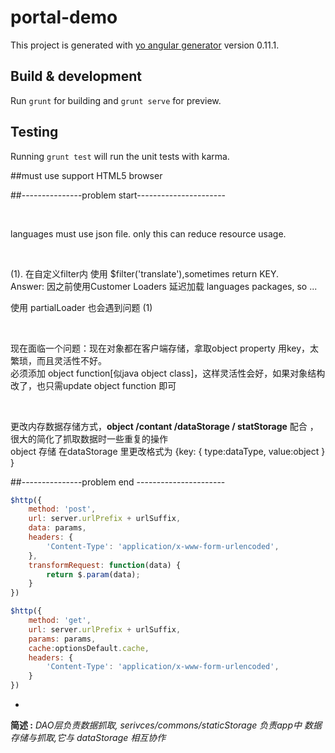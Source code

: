 # portal-demo

This project is generated with [yo angular generator](https://github.com/yeoman/generator-angular)
version 0.11.1.

## Build & development

Run `grunt` for building and `grunt serve` for preview.

## Testing

Running `grunt test` will run the unit tests with karma.

##must use support HTML5 browser

<p>##---------------problem start----------------------</p>
<br/>
<p>languages must use json file. only this can reduce resource usage.</p>
<br/>
<p>(1). 在自定义filter内 使用 $filter('translate'),sometimes return KEY.<br/>
	Answer: 因之前使用Customer Loaders 延迟加载 languages packages, so ...</p>
<p>使用 partialLoader 也会遇到问题 (1)</p>
<br/>
<p>现在面临一个问题：现在对象都在客户端存储，拿取object property 用key，太繁琐，而且灵活性不好。<br/>必须添加 object function[似java object class]，这样灵活性会好，如果对象结构改了，也只需update object function 即可</p>

<br/>
<p>更改内存数据存储方式，<b>object /contant /dataStorage / statStorage</b> 配合 ，很大的简化了抓取数据时一些重复的操作<br/>
object 存储 在dataStorage 里更改格式为 
{key:
  {
  type:dataType,
  value:object
  }
}</p>
<p>##---------------problem end ----------------------</p>

```javascript
$http({
	method: 'post',
	url: server.urlPrefix + urlSuffix,
	data: params,
	headers: {
		'Content-Type': 'application/x-www-form-urlencoded',
	},
	transformRequest: function(data) {
		return $.param(data);
	}
})

$http({
	method: 'get',
	url: server.urlPrefix + urlSuffix,
	params: params,
	cache:optionsDefault.cache,
	headers: {
		'Content-Type': 'application/x-www-form-urlencoded',
	}
})
```

-
**简述 :** *DAO层负责数据抓取,*
*serivces/commons/staticStorage 负责app中 数据存储与抓取,它与 dataStorage 相互协作*
